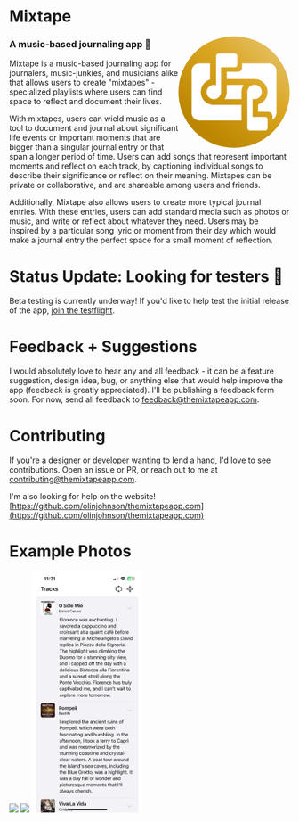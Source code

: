 # Mixtape 

<img src="mixtape/Assets.xcassets/AppIcon.appiconset/Mixtape icon copy 6.png" alt="app icon" width=200 align="right" style="border-radius:50%">

### A music-based journaling app 🎸

Mixtape is a music-based journaling app for journalers, music-junkies, and musicians alike that allows users to create "mixtapes" - specialized playlists where users can find space to reflect and document their lives.

With mixtapes, users can wield music as a tool to document and journal about significant life events or important moments that are bigger than a singular journal entry or that span a longer period of time. Users can add songs that represent important moments and reflect on each track, by captioning individual songs to describe their significance or reflect on their meaning. Mixtapes can be private or collaborative, and are shareable among users and friends.

Additionally, Mixtape also allows users to create more typical journal entries. With these entries, users can add standard media such as photos or music, and write or reflect about whatever they need. Users may be inspired by a particular song lyric or moment from their day which would make a journal entry the perfect space for a small moment of reflection.

# Status Update: Looking for testers 🚀

Beta testing is currently underway! If you'd like to help test the initial release of the app, [join the testflight](https://testflight.apple.com/join/3XQcCWMS).

# Feedback + Suggestions

I would absolutely love to hear any and all feedback - it can be a feature suggestion, design idea, bug, or anything else that would help improve the app (feedback is greatly appreciated). I'll be publishing a feedback form soon. For now, send all feedback to feedback@themixtapeapp.com.

# Contributing

If you're a designer or developer wanting to lend a hand, I'd love to see contributions. Open an issue or PR, or reach out to me at contributing@themixtapeapp.com.

I'm also looking for help on the website! [https://github.com/olinjohnson/themixtapeapp.com](https://github.com/olinjohnson/themixtapeapp.com)

# Example Photos
<p float="left">
  <img src="example_photos/IMG_3250.PNG" width=200>
  <img src="example_photos/IMG_3248.PNG" width=200>
  <img src="example_photos/IMG_3249.PNG" width=200>
</p>
<!-- ![title image](splash.png) -->
